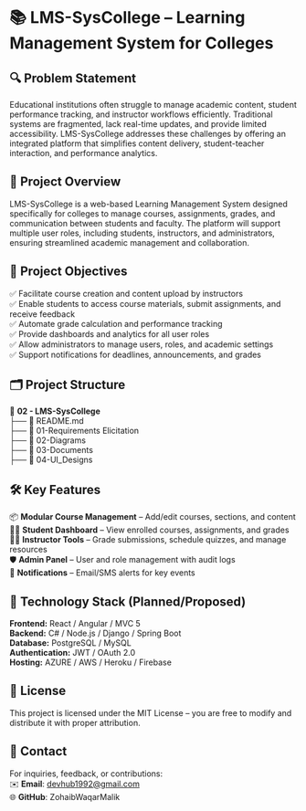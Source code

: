 # 📚 LMS-SysCollege – Learning Management System for Colleges


## 🔍 Problem Statement
Educational institutions often struggle to manage academic content, student performance tracking, and instructor workflows efficiently. Traditional systems are fragmented, lack real-time updates, and provide limited accessibility. LMS-SysCollege addresses these challenges by offering an integrated platform that simplifies content delivery, student-teacher interaction, and performance analytics.

## 📜 Project Overview
LMS-SysCollege is a web-based Learning Management System designed specifically for colleges to manage courses, assignments, grades, and communication between students and faculty. The platform will support multiple user roles, including students, instructors, and administrators, ensuring streamlined academic management and collaboration.

## 🎯 Project Objectives

✅ Facilitate course creation and content upload by instructors  
✅ Enable students to access course materials, submit assignments, and receive feedback  
✅ Automate grade calculation and performance tracking  
✅ Provide dashboards and analytics for all user roles  
✅ Allow administrators to manage users, roles, and academic settings  
✅ Support notifications for deadlines, announcements, and grades  

## 🗂️ Project Structure  
📁 **02 - LMS-SysCollege**  
├── 📄 README.md  
├── 📁 01-Requirements Elicitation  
├── 📁 02-Diagrams   
├── 📁 03-Documents  
├── 📁 04-UI_Designs
 
## 🛠️ Key Features
📦 **Modular Course Management** – Add/edit courses, sections, and content  
🧑‍🎓 **Student Dashboard** – View enrolled courses, assignments, and grades  
👨‍🏫 **Instructor Tools** – Grade submissions, schedule quizzes, and manage resources  
🛡️ **Admin Panel** – User and role management with audit logs  
🔔 **Notifications** – Email/SMS alerts for key events  

## 🚀 Technology Stack (Planned/Proposed)  
**Frontend:** React / Angular / MVC 5  
**Backend:** C# / Node.js / Django / Spring Boot  
**Database:** PostgreSQL / MySQL  
**Authentication:** JWT / OAuth 2.0  
**Hosting:** AZURE / AWS / Heroku / Firebase  

## 📜 License  
This project is licensed under the MIT License – you are free to modify and distribute it with proper attribution.

## 📩 Contact  
For inquiries, feedback, or contributions:  
✉️ **Email**: devhub1992@gmail.com  
🌐 **GitHub**: ZohaibWaqarMalik  

